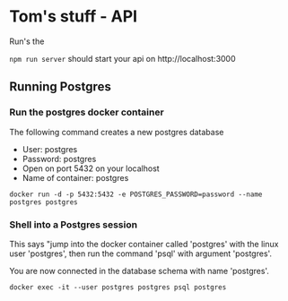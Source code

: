 # Tom's stuff - API

Run's the 

`npm run server` should start your api on http://localhost:3000
## Running Postgres

### Run the postgres docker container
The following command creates a new postgres database
* User: postgres
* Password: postgres
* Open on port 5432 on your localhost
* Name of container: postgres

```shell
docker run -d -p 5432:5432 -e POSTGRES_PASSWORD=password --name postgres postgres
```

### Shell into a Postgres session
This says "jump into the docker container called 'postgres' with the linux user 'postgres', 
then run the command 'psql' with argument 'postgres'.

You are now connected in the database schema with name 'postgres'.

```shell
docker exec -it --user postgres postgres psql postgres
```